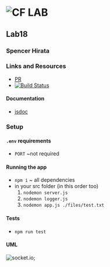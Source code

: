 ![CF](http://i.imgur.com/7v5ASc8.png) LAB
=================================================

## Lab18

### Spencer Hirata

### Links and Resources
* [PR](https://github.com/401-advanced-js/lab-18/pull/1)
* [![Build Status](https://travis-ci.com/401-advanced-js/lab-17.svg?branch=master)](https://travis-ci.com/401-advanced-js/lab-18)

#### Documentation
* [jsdoc](https://sleepy-everglades-35707.herokuapp.com/docs)

### Setup
#### `.env` requirements
* `PORT` ~not required

#### Running the app
* `npm i` ~ all dependencies
* in your src folder (in this order too)
  1. `nodemon server.js`
  2. `nodemon logger.js`
  3. `nodemon app.js ./files/test.txt`
  
#### Tests
* `npm run test`

#### UML
![socket.io](./assets/lab18.jpg);
